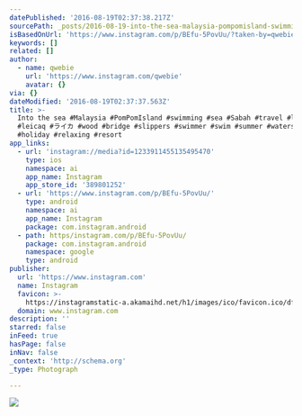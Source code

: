 ```yaml
---
datePublished: '2016-08-19T02:37:38.217Z'
sourcePath: _posts/2016-08-19-into-the-sea-malaysia-pompomisland-swimming-sea-sabah.md
isBasedOnUrl: 'https://www.instagram.com/p/BEfu-5PovUu/?taken-by=qwebie'
keywords: []
related: []
author:
  - name: qwebie
    url: 'https://www.instagram.com/qwebie'
    avatar: {}
via: {}
dateModified: '2016-08-19T02:37:37.563Z'
title: >-
  Into the sea #Malaysia #PomPomIsland #swimming #sea #Sabah #travel #leica
  #leicaq #ライカ #wood #bridge #slippers #swimmer #swim #summer #waters #heaven
  #holiday #relaxing #resort
app_links:
  - url: 'instagram://media?id=1233911455135495470'
    type: ios
    namespace: ai
    app_name: Instagram
    app_store_id: '389801252'
  - url: 'https://www.instagram.com/p/BEfu-5PovUu/'
    type: android
    namespace: ai
    app_name: Instagram
    package: com.instagram.android
  - path: https/instagram.com/p/BEfu-5PovUu/
    package: com.instagram.android
    namespace: google
    type: android
publisher:
  url: 'https://www.instagram.com'
  name: Instagram
  favicon: >-
    https://instagramstatic-a.akamaihd.net/h1/images/ico/favicon.ico/dfa85bb1fd63.ico
  domain: www.instagram.com
description: ''
starred: false
inFeed: true
hasPage: false
inNav: false
_context: 'http://schema.org'
_type: Photograph

---
```

![](https://imgflo.herokuapp.com/graph/vahj1ThiexotieMo/e0924ec303210f9e9ecd1c3c117e22cd/noop.jpg?input=https%3A%2F%2Fscontent.cdninstagram.com%2Ft51.2885-15%2Fs640x640%2Fsh0.08%2Fe35%2F12940697_434287490073515_1156948268_n.jpg%3Fig_cache_key%3DMTIzMzkxMTQ1NTEzNTQ5NTQ3MA%253D%253D.2)